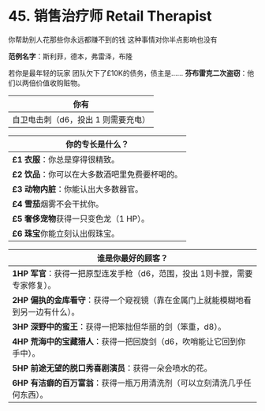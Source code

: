 # 45. 销售治疗师 Retail Therapist
你帮助别人花那些你永远都赚不到的钱
这种事情对你半点影响也没有

**范例名字**：斯利菲，德本，弗雷泽，布隆

若你是最年轻的玩家
团队欠下了£10K的债务，债主是……
**芬布雷克二次盗窃**：他们以两倍价值收购赃物。

| 你有                 |
| ------------------------ |
| 自卫电击刺（d6，投出 1 则需要充电） |

| 你的专长是什么？                 |
| ------------------------ |
| **£1** **衣服**：你总是穿得很精致。 |
| **£2** **饮品**：你可以在大多数酒吧里免费要杯喝的。         |
| **£3** **动物内脏**：你能认出大多数器官。         |
| **£4** **雪茄**烟雾不会干扰你。         |
| **£5** **奢侈宠物**获得一只变色龙（1 HP）。   |
| **£6** **珠宝**你能立刻认出假珠宝。   |

| 谁是你最好的顾客？               |
| ------------------------ |
| **1HP** **军官**：获得一把原型连发手枪（d6，范围，投出 1则卡膛，需要专家修复）。 |
| **2HP** **偏执的金库看守**：获得一个窥视镜（靠在金属门上就能模糊地看到另一边有什么）。        |
| **3HP** **深野中的蛮王**：获得一把笨拙但华丽的剑（笨重，d8）。        |
| **4HP** **荒海中的宝藏猎人**：获得一把回旋剑（d6，吹哨能让它回到你手中）。         |
| **5HP** **前途无望的脱口秀喜剧演员**：获得一朵会喷水的花。   |
| **6HP** **有洁癖的百万富翁**：获得一瓶万用清洗剂（可以立刻清洗几乎任何东西）。|